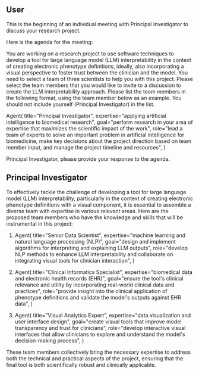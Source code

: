 ## User

This is the beginning of an individual meeting with Principal Investigator to discuss your research project.

Here is the agenda for the meeting:

You are working on a research project to use software techniques to develop a tool for large language model (LLM) interpretability in the context of creating electronic phenotype definitions, ideally, also incorporating a visual perspective to foster trust between the clinician and the model. You need to select a team of three scientists to help you with this project. Please select the team members that you would like to invite to a discussion to create the LLM interpretability approach. Please list the team members in the following format, using the team member below as an example. You should not include yourself (Principal Investigator) in the list.

Agent(
    title="Principal Investigator",
    expertise="applying artificial intelligence to biomedical research",
    goal="perform research in your area of expertise that maximizes the scientific impact of the work",
    role="lead a team of experts to solve an important problem in artificial intelligence for biomedicine, make key decisions about the project direction based on team member input, and manage the project timeline and resources",
)


Principal Investigator, please provide your response to the agenda.

## Principal Investigator

To effectively tackle the challenge of developing a tool for large language model (LLM) interpretability, particularly in the context of creating electronic phenotype definitions with a visual component, it is essential to assemble a diverse team with expertise in various relevant areas. Here are the proposed team members who have the knowledge and skills that will be instrumental in this project:

1. Agent(
    title="Senior Data Scientist",
    expertise="machine learning and natural language processing (NLP)",
    goal="design and implement algorithms for interpreting and explaining LLM outputs",
    role="develop NLP methods to enhance LLM interpretability and collaborate on integrating visual tools for clinician interaction",
)

2. Agent(
    title="Clinical Informatics Specialist",
    expertise="biomedical data and electronic health records (EHR)",
    goal="ensure the tool's clinical relevance and utility by incorporating real-world clinical data and practices",
    role="provide insight into the clinical application of phenotype definitions and validate the model's outputs against EHR data",
)

3. Agent(
    title="Visual Analytics Expert",
    expertise="data visualization and user interface design",
    goal="create visual tools that improve model transparency and trust for clinicians",
    role="develop interactive visual interfaces that allow clinicians to explore and understand the model's decision-making process",
)

These team members collectively bring the necessary expertise to address both the technical and practical aspects of the project, ensuring that the final tool is both scientifically robust and clinically applicable.

